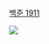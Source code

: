[백준 1911](https://www.acmicpc.net/problem/1911)

<img src="https://skillicons.dev/icons?i=cpp" />

```cpp

```
